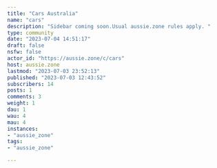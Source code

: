 ```yaml
---
title: "Cars Australia" 
name: "cars"
description: "Sidebar coming soon.Usual aussie.zone rules apply. "
type: community
date: "2023-07-04 14:51:17"
draft: false
nsfw: false
actor_id: "https://aussie.zone/c/cars"
host: aussie.zone
lastmod: "2023-07-03 23:52:13"
published: "2023-07-03 12:43:52"
subscribers: 14
posts: 1
comments: 3
weight: 1
dau: 1
wau: 4
mau: 4
instances:
- "aussie_zone"
tags: 
- "aussie_zone"

---
```

